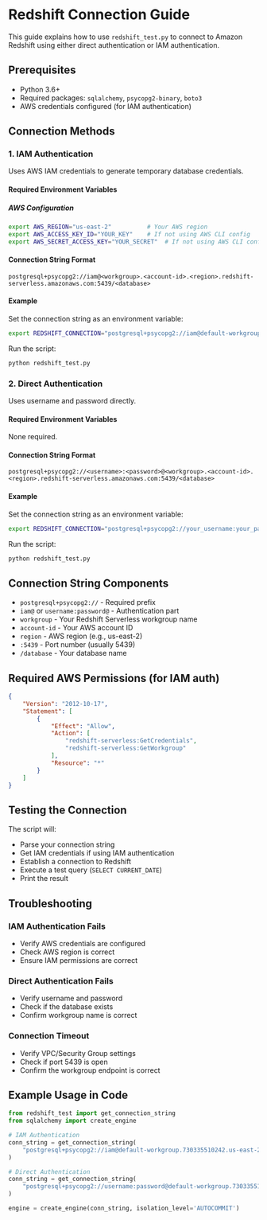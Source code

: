 # Redshift Connection Guide

This guide explains how to use `redshift_test.py` to connect to Amazon Redshift using either direct authentication or IAM authentication.

## Prerequisites

* Python 3.6+
* Required packages: `sqlalchemy`, `psycopg2-binary`, `boto3`
* AWS credentials configured (for IAM authentication)

## Connection Methods

### 1. IAM Authentication

Uses AWS IAM credentials to generate temporary database credentials.

#### Required Environment Variables

##### AWS Configuration
```bash
export AWS_REGION="us-east-2"          # Your AWS region
export AWS_ACCESS_KEY_ID="YOUR_KEY"    # If not using AWS CLI config
export AWS_SECRET_ACCESS_KEY="YOUR_SECRET"  # If not using AWS CLI config
```

#### Connection String Format
```
postgresql+psycopg2://iam@<workgroup>.<account-id>.<region>.redshift-serverless.amazonaws.com:5439/<database>
```

#### Example

Set the connection string as an environment variable:
```bash
export REDSHIFT_CONNECTION="postgresql+psycopg2://iam@default-workgroup.730335510242.us-east-2.redshift-serverless.amazonaws.com:5439/dev"
```

Run the script:
```bash
python redshift_test.py
```

### 2. Direct Authentication

Uses username and password directly.

#### Required Environment Variables
None required.

#### Connection String Format
```
postgresql+psycopg2://<username>:<password>@<workgroup>.<account-id>.<region>.redshift-serverless.amazonaws.com:5439/<database>
```

#### Example

Set the connection string as an environment variable:
```bash
export REDSHIFT_CONNECTION="postgresql+psycopg2://your_username:your_password@default-workgroup.730335510242.us-east-2.redshift-serverless.amazonaws.com:5439/dev"
```

Run the script:
```bash
python redshift_test.py
```

## Connection String Components

* `postgresql+psycopg2://` - Required prefix
* `iam@` or `username:password@` - Authentication part
* `workgroup` - Your Redshift Serverless workgroup name
* `account-id` - Your AWS account ID
* `region` - AWS region (e.g., us-east-2)
* `:5439` - Port number (usually 5439)
* `/database` - Your database name

## Required AWS Permissions (for IAM auth)

```json
{
    "Version": "2012-10-17",
    "Statement": [
        {
            "Effect": "Allow",
            "Action": [
                "redshift-serverless:GetCredentials",
                "redshift-serverless:GetWorkgroup"
            ],
            "Resource": "*"
        }
    ]
}
```

## Testing the Connection

The script will:
* Parse your connection string
* Get IAM credentials if using IAM authentication
* Establish a connection to Redshift
* Execute a test query (`SELECT CURRENT_DATE`)
* Print the result

## Troubleshooting

### IAM Authentication Fails
* Verify AWS credentials are configured
* Check AWS region is correct
* Ensure IAM permissions are correct

### Direct Authentication Fails
* Verify username and password
* Check if the database exists
* Confirm workgroup name is correct

### Connection Timeout
* Verify VPC/Security Group settings
* Check if port 5439 is open
* Confirm the workgroup endpoint is correct

## Example Usage in Code

```python
from redshift_test import get_connection_string
from sqlalchemy import create_engine

# IAM Authentication
conn_string = get_connection_string(
    "postgresql+psycopg2://iam@default-workgroup.730335510242.us-east-2.redshift-serverless.amazonaws.com:5439/dev"
)

# Direct Authentication
conn_string = get_connection_string(
    "postgresql+psycopg2://username:password@default-workgroup.730335510242.us-east-2.redshift-serverless.amazonaws.com:5439/dev"
)

engine = create_engine(conn_string, isolation_level='AUTOCOMMIT')
```
